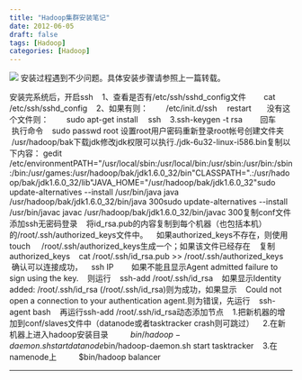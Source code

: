 ```yaml
---
title: "Hadoop集群安装笔记"
date: 2012-06-05
draft: false
tags: [Hadoop]
categories: [Hadoop]
---
```


![](/Content/upload/Img20120605/nlpnzrjq.ohh.jpg) 
安装过程遇到不少问题。具体安装步骤请参照上一篇转载。

安装完系统后，开启ssh    1、查看是否有/etc/ssh/sshd_config文件        cat /etc/ssh/sshd_config    2、如果有则：        /etc/init.d/ssh 　restart       没有这个文件则：        sudo apt-get install 　ssh    3.ssh-keygen -t rsa        回车        执行命令    sudo passwd root 设置root用户密码重新登录root帐号创建文件夹    /usr/hadoop/bak下载jdk修改jdk权限可以执行./jdk-6u32-linux-i586.bin复制以下内容： gedit /etc/environmentPATH=&#34;/usr/local/sbin:/usr/local/bin:/usr/sbin:/usr/bin:/sbin:/bin:/usr/games:/usr/hadoop/bak/jdk1.6.0_32/bin&#34;CLASSPATH=&#34;.:/usr/hadoop/bak/jdk1.6.0_32/lib&#34;JAVA_HOME=&#34;/usr/hadoop/bak/jdk1.6.0_32&#34;sudo update-alternatives --install /usr/bin/java java /usr/hadoop/bak/jdk1.6.0_32/bin/java 300sudo update-alternatives --install /usr/bin/javac javac /usr/hadoop/bak/jdk1.6.0_32/bin/javac 300复制conf文件添加ssh无密码登录    将id_rsa.pub的内容复制到每个机器（也包括本机）的/root/.ssh/authorized_keys文件中。    如果authorized_keys不存在，则使用touch     /root/.ssh/authorized_keys生成一个；如果该文件已经存在    复制authorized_keys    cat /root/.ssh/id_rsa.pub &gt;&gt; /root/.ssh/authorized_keys    确认可以连接成功，    ssh IP        如果不能且显示Agent admitted failure to sign using the key.    则运行    ssh-add /root/.ssh/id_rsa    如果显示Identity added: /root/.ssh/id_rsa (/root/.ssh/id_rsa)则为成功，如果显示    Could not open a connection to your authentication agent.则为错误，先运行    ssh-agent bash    再运行ssh-add /root/.ssh/id_rsa动态添加节点    1.把新机器的增加到conf/slaves文件中（datanode或者tasktracker crash则可跳过）    2.在新机器上进入hadoop安装目录          $bin/hadoop-daemon.sh start datanode          $bin/hadoop-daemon.sh start tasktracker    3.在namenode上          $bin/hadoop balancer
 
- - -
 